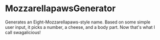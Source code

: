 # MozzarellapawsGenerator
Generates an Eight-Mozzarellapaws-style name.
Based on some simple user input, it picks a number, a cheese, and a body part. Now that's what I call swagalicious!
